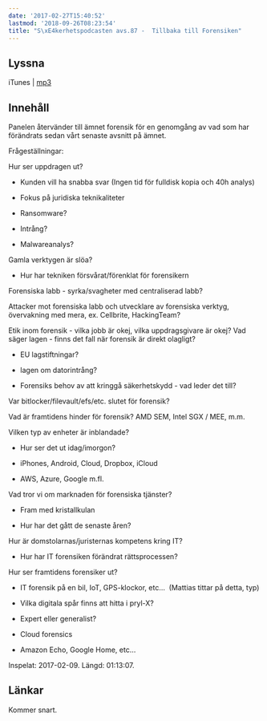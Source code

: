 ```yaml
---
date: '2017-02-27T15:40:52'
lastmod: '2018-09-26T08:23:54'
title: "S\xE4kerhetspodcasten avs.87 -  Tillbaka till Forensiken"
---
```

## Lyssna

iTunes \| [mp3](http://traffic.libsyn.com/sakerhetspodcasten/Forensik_2017_mixdown.mp3)

## Innehåll

Panelen återvänder till ämnet forensik för en genomgång av vad som har förändrats
sedan vårt senaste avsnitt på ämnet.

Frågeställningar:

Hur ser uppdragen ut?

* Kunden vill ha snabba svar (Ingen tid för fulldisk kopia och 40h analys)

* Fokus på juridiska teknikaliteter

* Ransomware?

* Intrång?

* Malwareanalys?





Gamla verktygen är slöa?

* Hur har tekniken försvårat/förenklat för forensikern





Forensiska labb - syrka/svagheter med centraliserad labb?



Attacker mot forensiska labb och utvecklare av forensiska verktyg, övervakning med
mera, ex. Cellbrite, HackingTeam?



Etik inom forensik - vilka jobb är okej, vilka uppdragsgivare är okej? Vad säger
lagen - finns det fall när forensik är direkt olagligt?

* EU lagstiftningar?

* lagen om datorintrång?

* Forensiks behov av att kringgå säkerhetskydd - vad leder det till?





Var bitlocker/filevault/efs/etc. slutet för forensik?



Vad är framtidens hinder för forensik? AMD SEM, Intel SGX / MEE, m.m.  



Vilken typ av enheter är inblandade?

* Hur ser det ut idag/imorgon?

* iPhones, Android, Cloud, Dropbox, iCloud

* AWS, Azure, Google m.fl.





Vad tror vi om marknaden för forensiska tjänster?

* Fram med kristallkulan

* Hur har det gått de senaste åren?





Hur är domstolarnas/juristernas kompetens kring IT?

* Hur har IT forensiken förändrat rättsprocessen?





Hur ser framtidens forensiker ut?

* IT forensik på en bil, IoT, GPS-klockor, etc…  (Mattias tittar på detta, typ)

* Vilka digitala spår finns att hitta i pryl-X?

* Expert eller generalist?

* Cloud forensics

* Amazon Echo, Google Home, etc…



Inspelat: 2017-02-09. Längd: 01:13:07.

## Länkar

Kommer snart.

